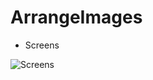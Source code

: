 # ArrangeImages

- Screens

![Screens](https://image.ibb.co/d0m30a/Simulator_Screen_Shot_27_Feb_2017_5_54_38_AM.png)

